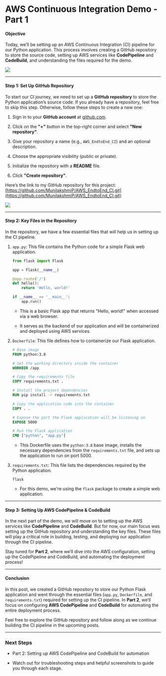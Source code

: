 # AWS Continuous Integration Demo -Part 1
#### **Objective**

Today, we’ll be setting up an AWS Continuous Integration (CI) pipeline for our Python application. This process involves creating a GitHub repository to store the source code, setting up AWS services like **CodePipeline** and **CodeBuild**, and understanding the files required for the demo.

![](https://cdn.hashnode.com/res/hashnode/image/upload/v1735121631813/6005fa55-f894-490f-a95a-3e5d696e18a9.png)

----------

#### **Step 1: Set Up GitHub Repository**

To start our CI journey, we need to set up a **GitHub repository** to store the Python application’s source code. If you already have a repository, feel free to skip this step. Otherwise, follow these steps to create a new one:

1.  Sign in to your **GitHub account** at [github.com](https://github.com/).
    
2.  Click on the **"+"** button in the top-right corner and select **"New repository"**.
    
3.  Give your repository a name (e.g., `AWS_EndtoEnd_CI`) and an optional description.
    
4.  Choose the appropriate visibility (public or private).
    
5.  Initialize the repository with a **README** file.
    
6.  Click **"Create repository"**.
    

Here’s the link to my GitHub repository for this project:  
[https://github.com/MunilakshmiP/AWS_EndtoEnd_CI.git](https://github.com/MunilakshmiP/AWS_EndtoEnd_CI.git)

![](https://cdn.hashnode.com/res/hashnode/image/upload/v1735121690018/0fa4f08d-5dbd-4c1a-bfd6-3cd40ca1032c.png)

----------

#### **Step 2: Key Files in the Repository**

In the repository, we have a few essential files that will help us in setting up the CI pipeline.

1.  `app.py`: This file contains the Python code for a simple Flask web application.
    
    ```python
    from flask import Flask
    
    app = Flask(__name__)
    
    @app.route('/')
    def hello():
        return 'Hello, world!'
    
    if __name__ == '__main__':
        app.run()
    ```
    
    -   This is a basic Flask app that returns "Hello, world!" when accessed via a web browser.
        
    -   It serves as the backend of our application and will be containerized and deployed using AWS services.
        
2.  `Dockerfile`: This file defines how to containerize our Flask application.
    
    ```dockerfile
    # Base image
    FROM python:3.8
    
    # Set the working directory inside the container
    WORKDIR /app
    
    # Copy the requirements file
    COPY requirements.txt .
    
    # Install the project dependencies
    RUN pip install -r requirements.txt
    
    # Copy the application code into the container
    COPY . .
    
    # Expose the port the Flask application will be listening on
    EXPOSE 5000
    
    # Run the Flask application
    CMD ["python", "app.py"]
    ```
    
    -   This Dockerfile uses the `python:3.8` base image, installs the necessary dependencies from the `requirements.txt` file, and sets up the application to run on port 5000.
        
3.  `requirements.txt`: This file lists the dependencies required by the Python application.
    
    ```http
    flask
    ```
    
    -   For this demo, we're using the `flask` package to create a simple web application.
        

----------

#### **Step 3: Setting Up AWS CodePipeline & CodeBuild**

In the next part of the demo, we will move on to setting up the AWS services like **CodePipeline** and **CodeBuild**. But for now, our main focus was setting up the GitHub repository and understanding the key files. These files will play a critical role in building, testing, and deploying our application through the CI pipeline.

Stay tuned for **Part 2**, where we’ll dive into the AWS configuration, setting up the CodePipeline and CodeBuild, and automating the deployment process!

----------

#### **Conclusion**

In this post, we created a GitHub repository to store our Python Flask application and went through the essential files (`app.py`, `Dockerfile`, and `requirements.txt`) required for setting up the CI pipeline. In **Part 2**, we’ll focus on configuring **AWS CodePipeline** and **CodeBuild** for automating the entire deployment process.

Feel free to explore the GitHub repository and follow along as we continue building the CI pipeline in the upcoming posts.

----------

### **Next Steps**

-   Part 2: Setting up AWS CodePipeline and CodeBuild for automation
    
-   Watch out for troubleshooting steps and helpful screenshots to guide you through each stage.

